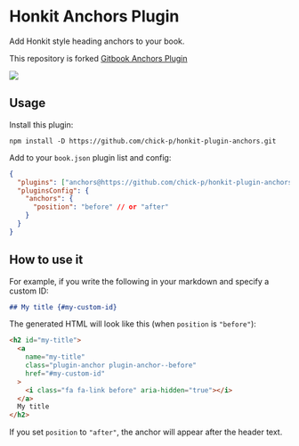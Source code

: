 # Honkit Anchors Plugin

Add Honkit style heading anchors to your book.

This repository is forked [Gitbook Anchors Plugin](https://github.com/rlmv/gitbook-plugin-anchors)

![](https://cloud.githubusercontent.com/assets/2666107/3465465/9fc9a502-0266-11e4-80ca-09a1dad1473e.png)

## Usage

Install this plugin:

```shell
npm install -D https://github.com/chick-p/honkit-plugin-anchors.git
```

Add to your `book.json` plugin list and config:

```json
{
  "plugins": ["anchors@https://github.com/chick-p/honkit-plugin-anchors.git"],
  "pluginsConfig": {
    "anchors": {
      "position": "before" // or "after"
    }
  }
}
```

## How to use it

For example, if you write the following in your markdown and specify a custom ID:

```markdown
## My title {#my-custom-id}
```

The generated HTML will look like this (when `position` is `"before"`):

```html
<h2 id="my-title">
  <a
    name="my-title"
    class="plugin-anchor plugin-anchor--before"
    href="#my-custom-id"
  >
    <i class="fa fa-link before" aria-hidden="true"></i>
  </a>
  My title
</h2>
```

If you set `position` to `"after"`, the anchor will appear after the header text.
